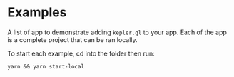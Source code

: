 # Examples

A list of app to demonstrate adding `kepler.gl` to your app. Each of the app is a complete project that can be ran locally.

To start each example, cd into the folder then run:

```
yarn && yarn start-local
```
